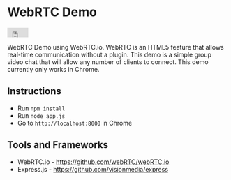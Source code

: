# WebRTC Demo

<iframe style="border: 0; margin: 0; padding: 0;" src="https://www.gittip.com/mattnull/widget.html" width="48pt" height="22pt"></iframe>
        
WebRTC Demo using WebRTC.io. WebRTC is an HTML5 feature that allows real-time communication without a plugin. This demo is a simple group video chat that will allow any number of clients to connect. This demo currently only works in Chrome.

## Instructions
* Run `npm install`
* Run `node app.js`
* Go to `http://localhost:8000` in Chrome

## Tools and Frameworks
* WebRTC.io - https://github.com/webRTC/webRTC.io
* Express.js - https://github.com/visionmedia/express
